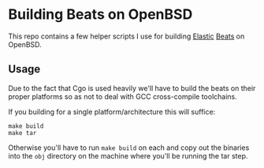 # Building Beats on OpenBSD

This repo contains a few helper scripts I use for building [Elastic](https://elastic.co)
[Beats](https://www.elastic.co/products/beats) on OpenBSD.

## Usage

Due to the fact that Cgo is used heavily we'll have to build the beats on
their proper platforms so as not to deal with GCC cross-compile toolchains.

If you building for a single platform/architecture this will suffice:

```
make build
make tar
```

Otherwise you'll have to run `make build` on each and copy out the binaries into
the `obj` directory on the machine where you'll be running the tar step.
